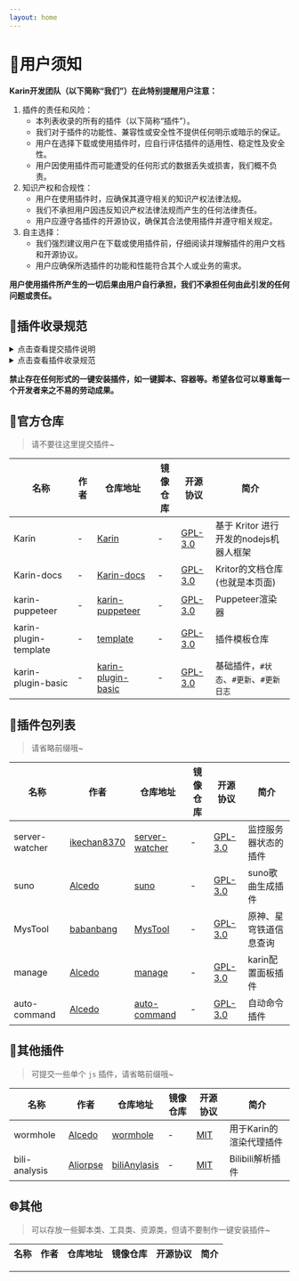 ```yaml
---
layout: home
---
```


# 📜用户须知

**Karin开发团队（以下简称“我们”）在此特别提醒用户注意：**

1. 插件的责任和风险：
    - 本列表收录的所有的插件（以下简称“插件”）。
    - 我们对于插件的功能性、兼容性或安全性不提供任何明示或暗示的保证。
    - 用户在选择下载或使用插件时，应自行评估插件的适用性、稳定性及安全性。
    - 用户因使用插件而可能遭受的任何形式的数据丢失或损害，我们概不负责。
2. 知识产权和合规性：
    - 用户在使用插件时，应确保其遵守相关的知识产权法律法规。
    - 我们不承担用户因违反知识产权法律法规而产生的任何法律责任。
    - 用户应遵守各插件的开源协议，确保其合法使用插件并遵守相关规定。
3. 自主选择：
    - 我们强烈建议用户在下载或使用插件前，仔细阅读并理解插件的用户文档和开源协议。
    - 用户应确保所选插件的功能和性能符合其个人或业务的需求。

**用户使用插件所产生的一切后果由用户自行承担，我们不承担任何由此引发的任何问题或责任。**

## 🎉插件收录规范

<details>

<summary>点击查看提交插件说明</summary>

- 欢迎提交插件，但请遵守插件收录规范。
- 如果您的插件存在违反插件收录规范的行为，我们会立即删除您的插件。
- 打开 [**plugins**][plugins] 页面，按照已有的格式新增插件信息
- 填写提交信息，使用 `feat: 插件名称` 、`feat: 添加测试插件` 等格式
- 拓展描述信息，请尽量提供，非必需
- 填写完成提交，等待审核

</details>

<details>

<summary>点击查看插件收录规范</summary>

- 对于本页面收录的所有插件，我们要求开发者遵守以下规定
- 必须包含开源协议，并在仓库中提供
- 禁止存在侵犯第三方知识产权的行为
- 禁止存在恶意破坏、恶意修改、恶意删除、恶意添加等恶意行为
- 禁止存在恶意推广、恶意宣传等恶意行为
- 禁止存在恶意破坏用户隐私、恶意收集用户信息等恶意行为
- 禁止存在恶意利用插件进行违法犯罪活动等恶意行为
- 禁止存在恶意收集、泄露用户数据、恶意泄露用户隐私等恶意行为
- 禁止存在恶意修改插件的源代码、恶意删除插件的源代码等恶意行为
- 禁止在插件中包含任何形式的**后门**、**木马**、**病毒**等恶意代码或程序  
- 对于加密、混淆的插件，必须在仓库主页声明哪些文件是加密、混淆的，并注明代码混淆的目的

</details>

**禁止存在任何形式的一键安装插件，如一键脚本、容器等。希望各位可以尊重每一个开发者来之不易的劳动成果。**

## 📖官方仓库

> 请不要往这里提交插件~

| 名称                  | 作者                 | 仓库地址                     | 镜像仓库 | 开源协议                 | 简介                                    |
| --------------------- | -------------------- | ---------------------------- | -------- | ------------------------ | --------------------------------------- |
| Karin                 | - | [Karin][Karin]               | -        | [GPL-3.0][Karin-tab]     | 基于 Kritor 进行开发的nodejs机器人框架  |
| Karin-docs            | - | [Karin-docs][docs]           | -        | [GPL-3.0][Karin-tab]     | Kritor的文档仓库(也就是本页面)          |
| karin-puppeteer       | - | [karin-puppeteer][puppeteer] | -        | [GPL-3.0][puppeteer-tab] | Puppeteer渲染器                         |
| karin-plugin-template | - | [template][template]         | -        | [GPL-3.0][template-tab]  | 插件模板仓库                            |
| karin-plugin-basic    | - | [karin-plugin-basic][pbasic] | -        | [GPL-3.0][basic-tab]     | 基础插件，`#状态`、`#更新`、`#更新日志` |

## 🎨插件包列表

> 请省略前缀哦~

| 名称           | 作者                       | 仓库地址                         | 镜像仓库 | 开源协议                      | 简介                 |
| -------------- | -------------------------- | -------------------------------- | -------- | ----------------------------- | -------------------- |
| server-watcher | [ikechan8370][ikechan8370] | [server-watcher][server-watcher] | -        | [GPL-3.0][server-watcher-tab] | 监控服务器状态的插件 |
| suno           | [Alcedo][HalcyonAlcedo]    | [suno][suno]                     | -        | [GPL-3.0][suno-tab]           | suno歌曲生成插件 |
| MysTool        | [babanbang][babanbang]     | [MysTool][MysTool]               | -        | [GPL-3.0][MysTool-tab]        | 原神、星穹铁道信息查询 |
| manage         | [Alcedo][HalcyonAlcedo]    | [manage][manage]                 | -        | [GPL-3.0][manage-tab]         | karin配置面板插件 |
| auto-command   | [Alcedo][HalcyonAlcedo]    | [auto-command][auto-command]     | -        | [GPL-3.0][auto-command-tab]   | 自动命令插件 |

## 📖其他插件

> 可提交一些单个 `js` 插件，请省略前缀哦~  

| 名称     | 作者                    | 仓库地址             | 镜像仓库 | 开源协议            | 简介                   |
| -------- | ----------------------- | -------------------- | -------- | ------------------- | --------------------- |
| wormhole | [Alcedo][HalcyonAlcedo] | [wormhole][wormhole] | -        | [MIT][wormhole-tab] | 用于Karin的渲染代理插件 |
| bili-analysis | [Aliorpse][Aliorpse] | [biliAnylasis][bili] | -        | [MIT][bili-tab] | Bilibili解析插件 |

## 🌐其他

> 可以存放一些脚本类、工具类、资源类，但请不要制作一键安装插件~

| 名称 | 作者 | 仓库地址 | 镜像仓库 | 开源协议 | 简介 |
| ---- | ---- | -------- | -------- | -------- | ---- |

---

[Karin]: https://github.com/KarinJS/Karin
[docs]: https://github.com/KarinJS/Karin/tree/docs
[Karin-tab]: https://github.com/KarinJS/Karin?tab=GPL-3.0-1-ov-file#readme
[pbasic]: https://github.com/KarinJS/karin-plugin-basic
[basic-tab]: https://github.com/KarinJS/karin-plugin-basic?tab=GPL-3.0-1-ov-file#readme
[template]: https://github.com/KarinJS/karin-plugin-template
[template-tab]: https://github.com/KarinJS/karin-plugin-template?tab=GPL-3.0-1-ov-file#readme
[puppeteer]: https://github.com/KarinJS/karin-puppeteer
[puppeteer-tab]: https://github.com/KarinJS/karin-puppeteer?tab=GPL-3.0-1-ov-file#readme
[plugins]: https://github.com/KarinJS/Karin/edit/docs/docs/plugins/index.md
[ikechan8370]: https://github.com/ikechan8370
[server-watcher]: https://github.com/ikechan8370/karin-plugin-server-watcher
[server-watcher-tab]: https://github.com/ikechan8370/karin-plugin-server-watcher?tab=GPL-3.0-1-ov-file#readme
[HalcyonAlcedo]: https://github.com/HalcyonAlcedo
[suno]: https://github.com/HalcyonAlcedo/karin-plugin-suno
[suno-tab]: https://github.com/HalcyonAlcedo/karin-plugin-suno?tab=GPL-3.0-1-ov-file#readme
[wormhole]: https://github.com/HalcyonAlcedo/wormhole/blob/main/demo/karin-wormhole-client.js
[wormhole-tab]: https://github.com/HalcyonAlcedo/wormhole?tab=MIT-1-ov-file#readme
[babanbang]: https://github.com/babanbang
[MysTool]: https://github.com/babanbang/karin-plugin-MysTool
[MysTool-tab]: https://github.com/babanbang/karin-plugin-MysTool?tab=GPL-3.0-1-ov-file#readme
[manage]: https://github.com/HalcyonAlcedo/karin-plugin-manage
[manage-tab]: https://github.com/HalcyonAlcedo/karin-plugin-manage?tab=GPL-3.0-1-ov-file#readme
[auto-command]: https://github.com/HalcyonAlcedo/karin-plugin-auto-command
[auto-command-tab]: https://github.com/HalcyonAlcedo/karin-plugin-auto-command?tab=GPL-3.0-1-ov-file#readme
[Aliorpse]: https://github.com/Aliorpse
[bili]: https://github.com/Aliorpse/karin-plugin-bilibili
[bili-tab]: https://github.com/Aliorpse/karin-plugin-bilibili?tab=MIT-1-ov-file#readme
